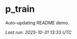 # p_train

Auto-updating README demo.

<!--START_SECTION:status-->
_Last run: 2025-10-31 13:33 UTC_
<!--END_SECTION:status-->









































































































































































































































































































































































































































































































































































































































































































































































































































































































































































































































































































































































































































































































































































































































































































































































































